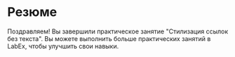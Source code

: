 # Резюме

Поздравляем! Вы завершили практическое занятие "Стилизация ссылок без текста". Вы можете выполнить больше практических занятий в LabEx, чтобы улучшить свои навыки.
